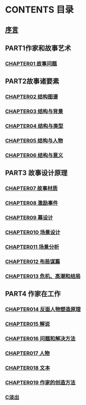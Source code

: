 # CONTENTS  目录

## [序言](xuyan.md)


## PART1作家和故事艺术

### [CHAPTER01 故事问题](CHAPTER01.md)





## PART2故事诸要素

### [CHAPTER02 结构图谱](CHAPTER02.md)

### [CHAPTER03 结构与背景](CHAPTER03.md)

### [CHAPTER04 结构与类型](CHAPTER04.md)

### [CHAPTER05 结构与人物](CHAPTER05.md)

### [CHAPTER06 结构与意义](CHAPTER06.md)

## PART3 故事设计原理

### [CHAPTER07 故事材质](CHAPTER07.md)

### [CHAPTER08 激励事件](CHAPTER08.md)

### [CHAPTER09 幕设计](CHAPTER09.md)

### [CHAPTER010 场景设计](CHAPTER10.md)

### [CHAPTER011 场景分析](CHAPTER11.md)

### [CHAPTER012 布局谋篇](CHAPTER12.md)

### [CHAPTER013 危机、高潮和结局](CHAPTER13.md)

## PART4 作家在工作

### [CHAPTER014 反面人物塑造原理](CHAPTER14.md)

### [CHAPTER015 解说](CHAPTER15.md)

### [CHAPTER016 问题和解决方法](CHAPTER16.md)

### [CHAPTER017 人物](CHAPTER17.md)

### [CHAPTER018 文本](CHAPTER18.md)

### [CHAPTER019 作家的创造方法](CHAPTER19.md)



### [C淡出](danchu.md)




